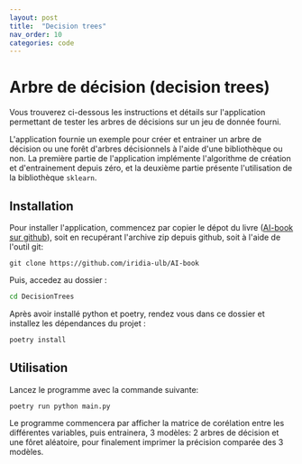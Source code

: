 ```yaml
---
layout: post
title:  "Decision trees"
nav_order: 10
categories: code
---
```


# Arbre de décision (decision trees)

Vous trouverez ci-dessous les instructions et détails sur l'application
permettant de tester les arbres de décisions sur un jeu de donnée fourni.

L'application fournie un exemple pour créer et entrainer un arbre de décision
ou une forêt d'arbres décisionnels à l'aide d'une bibliothèque ou non.
La première partie de l'application implémente l'algorithme de création
et d'entrainement depuis zéro, et la deuxième partie présente l'utilisation
de la bibliothèque `sklearn`.

## Installation

Pour installer l'application, commencez par copier le dépot du livre ([AI-book sur github][ia-gh]),
soit en recupérant l'archive zip depuis github, soit à l'aide de l'outil git:

```
git clone https://github.com/iridia-ulb/AI-book
```

Puis, accedez au dossier :

```bash
cd DecisionTrees
```

Après avoir installé python et poetry, rendez vous dans ce dossier et installez les
dépendances du projet :

```bash
poetry install
```

## Utilisation

Lancez le programme avec la commande suivante:

```bash
poetry run python main.py
```

Le programme commencera par afficher la matrice de corélation entre les
différentes variables, puis entrainera, 3 modèles: 2 arbres de décision
et une fôret aléatoire, pour finalement imprimer la précision comparée
des 3 modèles.

[ia-gh]: https://github.com/iridia-ulb/AI-book


